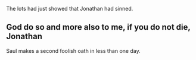 The lots had just showed that Jonathan had sinned.

## God do so and more also to me, if you do not die, Jonathan ##

Saul makes a second foolish oath in less than one day.